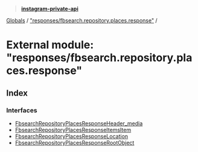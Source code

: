 > **[instagram-private-api](../README.md)**

[Globals](../globals.md) / ["responses/fbsearch.repository.places.response"](_responses_fbsearch_repository_places_response_.md) /

# External module: "responses/fbsearch.repository.places.response"

## Index

### Interfaces

* [FbsearchRepositoryPlacesResponseHeader_media](../interfaces/_responses_fbsearch_repository_places_response_.fbsearchrepositoryplacesresponseheader_media.md)
* [FbsearchRepositoryPlacesResponseItemsItem](../interfaces/_responses_fbsearch_repository_places_response_.fbsearchrepositoryplacesresponseitemsitem.md)
* [FbsearchRepositoryPlacesResponseLocation](../interfaces/_responses_fbsearch_repository_places_response_.fbsearchrepositoryplacesresponselocation.md)
* [FbsearchRepositoryPlacesResponseRootObject](../interfaces/_responses_fbsearch_repository_places_response_.fbsearchrepositoryplacesresponserootobject.md)